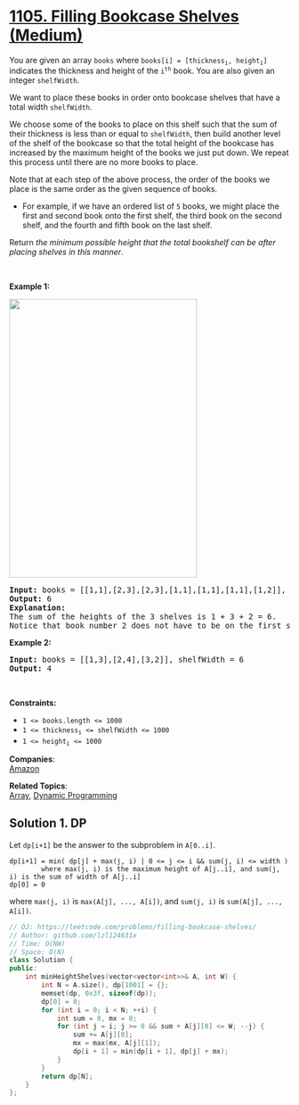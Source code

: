 # [1105. Filling Bookcase Shelves (Medium)](https://leetcode.com/problems/filling-bookcase-shelves/)

<p>You are given an array <code>books</code> where <code>books[i] = [thickness<sub>i</sub>, height<sub>i</sub>]</code> indicates the thickness and height of the <code>i<sup>th</sup></code> book. You are also given an integer <code>shelfWidth</code>.</p>

<p>We want to place these books in order onto bookcase shelves that have a total width <code>shelfWidth</code>.</p>

<p>We choose some of the books to place on this shelf such that the sum of their thickness is less than or equal to <code>shelfWidth</code>, then build another level of the shelf of the bookcase so that the total height of the bookcase has increased by the maximum height of the books we just put down. We repeat this process until there are no more books to place.</p>

<p>Note that at each step of the above process, the order of the books we place is the same order as the given sequence of books.</p>

<ul>
	<li>For example, if we have an ordered list of <code>5</code> books, we might place the first and second book onto the first shelf, the third book on the second shelf, and the fourth and fifth book on the last shelf.</li>
</ul>

<p>Return <em>the minimum possible height that the total bookshelf can be after placing shelves in this manner</em>.</p>

<p>&nbsp;</p>
<p><strong>Example 1:</strong></p>
<img alt="" src="https://assets.leetcode.com/uploads/2019/06/24/shelves.png" style="height: 500px; width: 337px;">
<pre><strong>Input:</strong> books = [[1,1],[2,3],[2,3],[1,1],[1,1],[1,1],[1,2]], shelf_width = 4
<strong>Output:</strong> 6
<strong>Explanation:</strong>
The sum of the heights of the 3 shelves is 1 + 3 + 2 = 6.
Notice that book number 2 does not have to be on the first shelf.
</pre>

<p><strong>Example 2:</strong></p>

<pre><strong>Input:</strong> books = [[1,3],[2,4],[3,2]], shelfWidth = 6
<strong>Output:</strong> 4
</pre>

<p>&nbsp;</p>
<p><strong>Constraints:</strong></p>

<ul>
	<li><code>1 &lt;= books.length &lt;= 1000</code></li>
	<li><code>1 &lt;= thickness<sub>i</sub> &lt;= shelfWidth &lt;= 1000</code></li>
	<li><code>1 &lt;= height<sub>i</sub> &lt;= 1000</code></li>
</ul>


**Companies**:  
[Amazon](https://leetcode.com/company/amazon)

**Related Topics**:  
[Array](https://leetcode.com/tag/array/), [Dynamic Programming](https://leetcode.com/tag/dynamic-programming/)

## Solution 1. DP

Let `dp[i+1]` be the answer to the subproblem in `A[0..i]`.

```
dp[i+1] = min( dp[j] + max(j, i) | 0 <= j <= i && sum(j, i) <= width )
        where max(j, i) is the maximum height of A[j..i], and sum(j, i) is the sum of width of A[j..i]
dp[0] = 0
```

where `max(j, i)` is `max(A[j], ..., A[i])`, and `sum(j, i)` is `sum(A[j], ..., A[i])`.

```cpp
// OJ: https://leetcode.com/problems/filling-bookcase-shelves/
// Author: github.com/lzl124631x
// Time: O(NW)
// Space: O(N)
class Solution {
public:
    int minHeightShelves(vector<vector<int>>& A, int W) {
        int N = A.size(), dp[1001] = {};
        memset(dp, 0x3f, sizeof(dp));
        dp[0] = 0;
        for (int i = 0; i < N; ++i) {
            int sum = 0, mx = 0;
            for (int j = i; j >= 0 && sum + A[j][0] <= W; --j) {
                sum += A[j][0];
                mx = max(mx, A[j][1]);
                dp[i + 1] = min(dp[i + 1], dp[j] + mx);
            }
        }
        return dp[N];
    }
};
```